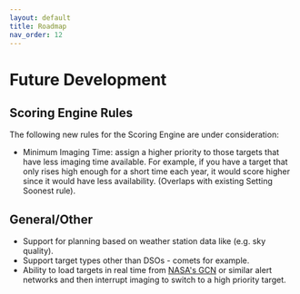 ```yaml
---
layout: default
title: Roadmap
nav_order: 12
---
```


# Future Development

## Scoring Engine Rules
The following new rules for the Scoring Engine are under consideration:
* Minimum Imaging Time: assign a higher priority to those targets that have less imaging time available.  For example, if you have a target that only rises high enough for a short time each year, it would score higher since it would have less availability.  (Overlaps with existing Setting Soonest rule).

## General/Other
* Support for planning based on weather station data like (e.g. sky quality).
* Support target types other than DSOs - comets for example.
* Ability to load targets in real time from [NASA's GCN](https://gcn.nasa.gov/) or similar alert networks and then interrupt imaging to switch to a high priority target.
